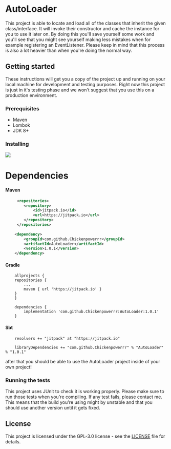 # AutoLoader
This project is able to locate and load all of the classes that inherit the given class/interface.
It will invoke their constructor and cache the instance for you to use it later on.
By doing this you'll save yourself some work and you'll see that you might see yourself making
less mistakes when for example registering an EventListener. Please keep in mind that this process is also
a lot heavier than when you're doing the normal way. 

## Getting started
These instructions will get you a copy of the project up and running on your local machine for development 
and testing purposes. Right now this project is just in it's testing phase and we won't suggest that you use
this on a production environment.

### Prerequisites
* Maven
* Lombok
* JDK 8+

### Installing
[![](https://jitpack.io/v/Chickenpowerrr/AutoLoader.svg)](https://jitpack.io/#Chickenpowerrr/AutoLoader) 

# Dependencies
#### Maven

```xml
     <repositories>
 	    <repository>
 	        <id>jitpack.io</id>
 	        <url>https://jitpack.io</url>
 	    </repository>
     </repositories>
    
    <dependency>
        <groupId>com.github.Chickenpowerrr</groupId>
        <artifactId>AutoLoader</artifactId>
        <version>1.0.1</version>
    </dependency>        
```

#### Gradle

```
    allprojects {
	repositories {
	    ...
	    maven { url 'https://jitpack.io' }
	}
    }
	
    dependencies {
        implementation 'com.github.Chickenpowerrr:AutoLoader:1.0.1'
    }	
```

#### Sbt

```
    resolvers += "jitpack" at "https://jitpack.io"
 	
    libraryDependencies += "com.github.Chickenpowerrr" % "AutoLoader" % "1.0.1"	
```



after that you should be able to use the AutoLoader project inside of your own project!

### Running the tests
This project uses JUnit to check it is working properly. Please make sure to run those tests when you're compiling.
If any test fails, please contact me. This means that the build you're using might by unstable and that you should 
use another version until it gets fixed.

## License

This project is licensed under the GPL-3.0 license - see the [LICENSE](LICENSE) file for details.
